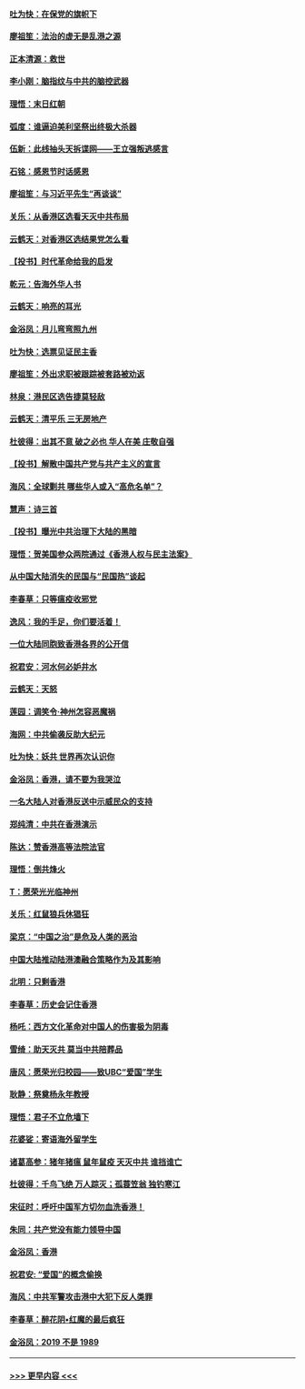 #### [吐为快：在保党的旗帜下](../pages/nsc993/n11691188.md?t=12010622) 
#### [廖祖笙：法治的虚无是乱港之源](../pages/nsc993/n11690605.md?t=12010622) 
#### [正本清源：救世](../pages/nsc993/n11689134.md?t=12010622) 
#### [李小刚：脑指纹与中共的脑控武器](../pages/nsc993/n11688900.md?t=12010622) 
#### [理悟：末日红朝](../pages/nsc993/n11688829.md?t=12010622) 
#### [弧度：谁逼迫美利坚祭出终极大杀器](../pages/nsc993/n11688735.md?t=12010622) 
#### [伍新：此线抽头天拆谍网——王立强叛逃感言](../pages/nsc993/n11687981.md?t=12010622) 
#### [石铭：感恩节时话感恩](../pages/nsc993/n11687568.md?t=12010622) 
#### [廖祖笙：与习近平先生“再谈谈”](../pages/nsc993/n11687005.md?t=12010622) 
#### [关乐：从香港区选看天灭中共布局](../pages/nsc993/n11686647.md?t=12010622) 
#### [云鹤天：对香港区选结果党怎么看](../pages/nsc993/n11686216.md?t=12010622) 
#### [【投书】时代革命给我的启发](../pages/nsc993/n11684287.md?t=12010622) 
#### [乾元：告海外华人书](../pages/nsc993/n11684044.md?t=12010622) 
#### [云鹤天：响亮的耳光](../pages/nsc993/n11684254.md?t=12010622) 
#### [金浴凤：月儿弯弯照九州](../pages/nsc993/n11684231.md?t=12010622) 
#### [吐为快：选票见证民主香](../pages/nsc993/n11684206.md?t=12010622) 
#### [廖祖笙：外出求职被跟踪被套路被劝返](../pages/nsc993/n11683874.md?t=12010622) 
#### [林泉：港民区选告捷莫轻敌](../pages/nsc993/n11683930.md?t=12010622) 
#### [云鹤天：清平乐 三无房地产](../pages/nsc993/n11681521.md?t=12010622) 
#### [杜彼得：出其不意 破之必也 华人在美 庄敬自强](../pages/nsc993/n11679554.md?t=12010622) 
#### [【投书】解散中国共产党与共产主义的宣言](../pages/nsc993/n11679177.md?t=12010622) 
#### [海风：全球剿共 哪些华人或入“高危名单”？](../pages/nsc993/n11678617.md?t=12010622) 
#### [慧声：诗三首](../pages/nsc993/n11678848.md?t=12010622) 
#### [【投书】曝光中共治理下大陆的黑暗](../pages/nsc993/n11678674.md?t=12010622) 
#### [理悟：贺美国参众两院通过《香港人权与民主法案》](../pages/nsc993/n11678104.md?t=12010622) 
#### [从中国大陆消失的民国与“民国热”谈起](../pages/nsc993/n11678075.md?t=12010622) 
#### [李春草：只等瘟疫收邪党](../pages/nsc993/n11677308.md?t=12010622) 
#### [逸风：我的手足，你们要活着！](../pages/nsc993/n11676352.md?t=12010622) 
#### [一位大陆同胞致香港各界的公开信](../pages/nsc993/n11675761.md?t=12010622) 
#### [祝君安：河水何必妒井水](../pages/nsc993/n11675746.md?t=12010622) 
#### [云鹤天：天怒](../pages/nsc993/n11675718.md?t=12010622) 
#### [莲园：调笑令‧神州怎容恶魔祸](../pages/nsc993/n11675648.md?t=12010622) 
#### [海网：中共偷袭反助大纪元](../pages/nsc993/n11673515.md?t=12010622) 
#### [吐为快：妖共 世界再次认识你](../pages/nsc993/n11673506.md?t=12010622) 
#### [金浴凤：香港，请不要为我哭泣](../pages/nsc993/n11673248.md?t=12010622) 
#### [一名大陆人对香港反送中示威民众的支持](../pages/nsc993/n11672615.md?t=12010622) 
#### [郑纯清：中共在香港演示](../pages/nsc993/n11670539.md?t=12010622) 
#### [陈达：赞香港高等法院法官](../pages/nsc993/n11669542.md?t=12010622) 
#### [理悟：倒共烽火](../pages/nsc993/n11668844.md?t=12010622) 
#### [T：愿荣光光临神州](../pages/nsc993/n11668421.md?t=12010622) 
#### [关乐：红鼠狼兵休猖狂](../pages/nsc993/n11668378.md?t=12010622) 
#### [梁京：“中国之治”是危及人类的恶治](../pages/nsc993/n11668328.md?t=12010622) 
#### [中国大陆推动陆港澳融合策略作为及其影响](../pages/nsc993/n11668157.md?t=12010622) 
#### [北明：只剩香港](../pages/nsc993/n11668002.md?t=12010622) 
#### [李春草：历史会记住香港](../pages/nsc993/n11667927.md?t=12010622) 
#### [杨吒：西方文化革命对中国人的伤害极为阴毒](../pages/nsc993/n11664521.md?t=12010622) 
#### [雪绮：助天灭共 莫当中共陪葬品](../pages/nsc993/n11662650.md?t=12010622) 
#### [唐风：愿荣光归校园——致UBC“爱国”学生](../pages/nsc993/n11662194.md?t=12010622) 
#### [耿静：祭奠杨永年教授](../pages/nsc993/n11662514.md?t=12010622) 
#### [理悟：君子不立危墙下](../pages/nsc993/n11662172.md?t=12010622) 
#### [花婆娑：寄语海外留学生](../pages/nsc993/n11662121.md?t=12010622) 
#### [诸葛高参：猪年猪瘟 鼠年鼠疫 天灭中共 谁挡谁亡](../pages/nsc993/n11661980.md?t=12010622) 
#### [杜彼得：千鸟飞绝 万人踪灭；孤蓑笠翁 独钓寒江](../pages/nsc993/n11661170.md?t=12010622) 
#### [宋征时：呼吁中国军方切勿血洗香港！](../pages/nsc993/n11415318.md?t=12010622) 
#### [朱同：共产党没有能力领导中国](../pages/nsc993/n11660421.md?t=12010622) 
#### [金浴凤：香港](../pages/nsc993/n11660419.md?t=12010622) 
#### [祝君安: “爱国”的概念偷换](../pages/nsc993/n11659706.md?t=12010622) 
#### [海风：中共军警攻击港中大犯下反人类罪](../pages/nsc993/n11659632.md?t=12010622) 
#### [李春草：醉花阴•红魔的最后疯狂](../pages/nsc993/n11659287.md?t=12010622) 
#### [金浴凤：2019 不是 1989](../pages/nsc993/n11657663.md?t=12010622) 

----
#### [ >>> 更早内容 <<< ](../indexes/nsc993-earlier.md)
